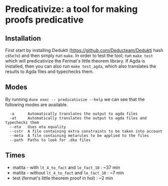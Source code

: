 Predicativize: a tool for making proofs predicative
=============================================

## Installation

First start by installing Dedukti (https://github.com/Deducteam/Dedukti hash `c65e7e`) and then simply run `make`. In order to test the tool, run `make test` which will predicativize the Fermat's little theorem library. If Agda is installed, then you can also run `make test_agda`, which also translates the results to Agda files and typechecks them.

## Modes

By running `dune exec -- predicativize --help` we can see that the following modes are available.
```
  -a      Automatically translates the output to agda files
  -at     Automatically translates the output to agda files and typechecks them
  --eta   Uses eta equality
  --cstr  A file containing extra constraints to be taken into account
  --meta  A file containing metarules to be applied to the files
  --path  Paths to look for .dko files
```
## Times

- matita - with `lt_4_to_fact` and `le_fact_10` : ~37 min
- matita - without `lt_4_to_fact` and `le_fact_10` : ~7 min
- test (fermat's little theorem proof in hol) : ~2 min
